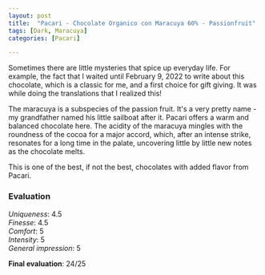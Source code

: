 ```yaml
---
layout: post
title:  "Pacari - Chocolate Organico con Maracuya 60% - Passionfruit"
tags: [Dark, Maracuya] 
categories: [Pacari]

---
```


Sometimes there are little mysteries that spice up everyday life. For example, the fact that I waited until February 9, 2022 to write about this chocolate, which is a classic for me, and a first choice for gift giving. It was while doing the translations that I realized this!

The maracuya is a subspecies of the passion fruit. It's a very pretty name - my grandfather named his little sailboat after it. Pacari offers a warm and balanced chocolate here. The acidity of the maracuya mingles with the roundness of the cocoa for a major accord, which, after an intense strike, resonates for a long time in the palate, uncovering little by little new notes as the chocolate melts.

This is one of the best, if not the best, chocolates with added flavor from Pacari. 


### Evaluation

_Uniqueness_: 4.5  
_Finesse_: 4.5  
_Comfort_: 5  
_Intensity_: 5  
_General impression_: 5

**Final evaluation**: 24/25
